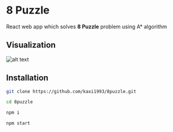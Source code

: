 # 8 Puzzle

React web app which solves **8 Puzzle** problem using A* algorithm

## Visualization
![alt text](http://kaxi1993.github.io/images/projects/8puzzle/game.gif)

## Installation
```bash
git clone https://github.com/kaxi1993/8puzzle.git
```

```bash
cd 8puzzle
```

```bash
npm i
```

```bash
npm start
```

